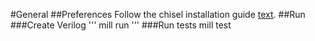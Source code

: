 #General
##Preferences
Follow the chisel installation guide [text](https://www.chisel-lang.org/docs/installation).
##Run
###Create Verilog
'''
mill run
'''
###Run tests
mill test